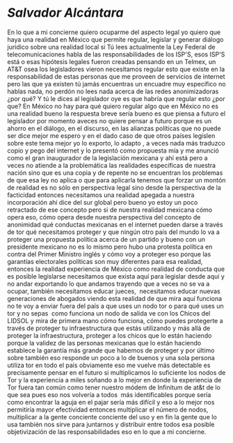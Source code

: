 ﻿# _Salvador Alcántara_ #
En lo que a mi concierne quiero ocuparme del aspecto legal yo quiero que haya una realidad en México que permite regular, legislar y generar diálogo jurídico sobre una realidad local si Tú lees actualmente la Ley Federal de telecomunicaciones habla de las responsabilidades de los ISP'S, esos ISP'S está o esas hipótesis legales fueron creadas pensando en un Telmex, un AT&T osea los legisladores vieron necesitamos regular esto que existe en la responsabilidad de estas personas que me proveen de servicios de internet pero las que ya existen tú jamás encuentras un encuadre muy específico no hablas nada, no perdón no lees nada acerca de las redes anonimizadoras ¿por qué? Y tú le dices al legislador oye es que habría que regular esto ¿por que? En México no hay para qué quiero regular algo que en México no es una realidad bueno la respuesta breve sería bueno es que piensa a futuro el legislador por momento aveces no quiere pensar a futuro porque es un ahorro en el diálogo, en el discurso, en las alianzas políticas que no puede ser dice mejor me espero y en el dado caso de que otros países legislen sobre este tema mejor yo lo exporto, lo adapto , a veces nada más traduzco copio y pego del internet y lo presentó como propuesta mía y me anunció como el gran inaugurador de la legislación mexicana y ahí está pero a veces no atiende a la problemática las realidades específicas de nuestra nación sino que es una copia y de repente no se encuentran los problemas de que esa ley no aplica o que para aplicarla tenemos que forzar un montón de realidad es no sólo en perspectiva legal sino desde la perspectiva de la facticidad entonces necesitamos una realidad apegada a nuestra incorporación ahí dice del sur global pero bueno yo estoy un poco  retractado de ese concepto pero si de nuestra realidad mexicana cómo opera eso, cómo opera desde nuestra perspectiva del concepto de anonimidad qué conductas mexicanas en el internet pueden darse a través de tor qué necesitamos proteger y que ningún otro país del mundo lo va a proteger una propuesta política acerca de un partido y bueno con un presidente mexicano no es lo mismo pero hubo una protesta política en contra del Primer Ministro inglés y cómo voy a proteger eso porque las garantías electorales políticas son muy diferentes para esa realidad, entonces la realidad experiencia de México como realidad de conducta que es posible legislarse necesitamos que exista aquí para legislar desde aquí y no andar exportando lo que andamos trayendo que a veces no se va a ocupar, también necesitamos educar jueces,  necesitamos educar nuevas generaciones de abogados viendo esta realidad de que mira aquí funciona no te voy a enviar fuera del país a que uses un nodo tor o para qué uses un tor y no sepas  como funciona un nodo de salida ve con los Chicos del LIDSOL y mira de primera mano cómo funciona, cómo puedes protegerte a través de proteger tu infraestructura que estás utilizando y más allá de proteger la infraestructura, proteger a los chicos que lo están haciendo porque la validez de las personas mexicanas que lo están haciendo establece la garantía más grande que habemos de proteger y por último sobre también eso responde un poco a lo de buenos y una sola persona utiliza tor en todo el país obviamente eso me vuelve más detectable es precisamente pensar en el futuro si multiplicamos lo suficiente los nodos de Tor y la experiencia a miles soñando a lo mejor en donde la experiencia de Tor fuera tan común como tener nuestro módem de Infinitum de at&t de lo que sea pues eso nos volvería a todos  más identificables porque sería como encontrar la aguja en el pajar sería más difícil y eso a lo mejor nos permitiría mayor efectividad entonces multiplicar el número de nodos, multiplicar a la gente conciente conciente del uso y en fin la gente que lo usa también nos sirve para juntarnos y distribuir entre todos esa posible objetivización de las responsabilidades eso en lo que a mi concierne.